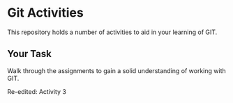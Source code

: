 # Git Activities #
This repository holds a number of activities to aid in your learning of GIT.

## Your Task ##
Walk through the assignments to gain a solid understanding of working with GIT.

Re-edited: Activity 3